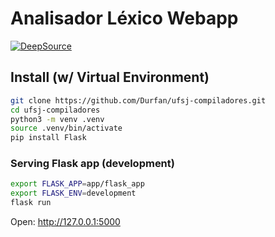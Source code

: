 # Analisador Léxico Webapp

[![DeepSource](https://deepsource.io/gh/Durfan/ufsj-compiladores.svg/?label=resolved+issues&show_trend=true&token=g_lUTck5_HOI0BqcdMHLBCcD)](https://deepsource.io/gh/Durfan/ufsj-compiladores/?ref=repository-badge)

## Install (w/ Virtual Environment)

```sh
git clone https://github.com/Durfan/ufsj-compiladores.git
cd ufsj-compiladores
python3 -m venv .venv
source .venv/bin/activate
pip install Flask
```

### Serving Flask app (development)

```sh
export FLASK_APP=app/flask_app
export FLASK_ENV=development
flask run
```
Open: http://127.0.0.1:5000
